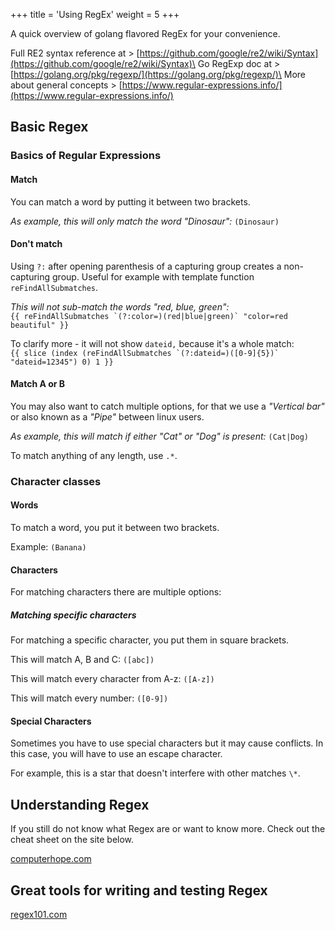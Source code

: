 +++
title = 'Using RegEx'
weight = 5
+++

A quick overview of golang flavored RegEx for your convenience.

<!--more-->

Full RE2 syntax reference at > [https://github.com/google/re2/wiki/Syntax](https://github.com/google/re2/wiki/Syntax)\
Go RegExp doc at > [https://golang.org/pkg/regexp/](https://golang.org/pkg/regexp/)\
More about general concepts > [https://www.regular-expressions.info/](https://www.regular-expressions.info/)

## Basic Regex

### Basics of Regular Expressions

#### Match

You can match a word by putting it between two brackets.

_As example, this will only match the word "Dinosaur":_ `(Dinosaur)`

#### Don't match

Using `?:` after opening parenthesis of a capturing group creates a non-capturing group. Useful for example with template function `reFindAllSubmatches`.

_This will not sub-match the words "red, blue, green":_ \
``{{ reFindAllSubmatches `(?:color=)(red|blue|green)` "color=red beautiful" }}``&#x20;

To clarify more - it will not show `dateid,` because it's a whole match:\
``{{ slice (index (reFindAllSubmatches `(?:dateid=)([0-9]{5})` "dateid=12345") 0) 1 }}``

#### Match A or B

You may also want to catch multiple options, for that we use a _"Vertical bar"_ or also known as a _"Pipe"_ between linux users.

_As example, this will match if either "Cat" or "Dog" is present:_ `(Cat|Dog)`

To match anything of any length, use `.*`.

### Character classes

#### Words

To match a word, you put it between two brackets.&#x20;

Example: `(Banana)`

#### Characters

For matching characters there are multiple options:

##### Matching specific characters

For matching a specific character, you put them in square brackets.

This will match A, B and C: `([abc])`

This will match every character from A-z: `([A-z])`

This will match every number: `([0-9])`

#### Special Characters

Sometimes you have to use special characters but it may cause conflicts. In this case, you will have to use an escape character.

For example, this is a star that doesn't interfere with other matches `\*`.

## Understanding Regex

If you still do not know what Regex are or want to know more. Check out the cheat sheet on the site below.&#x20;

[computerhope.com](https://www.computerhope.com/jargon/r/regex.htm)

## Great tools for writing and testing Regex

[regex101.com](https://regex101.com)
